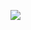 [![](https://leetcard.jacoblin.cool/lapor?ext=heatmap&font=Poppins)](https://leetcode.com/dropps07)
